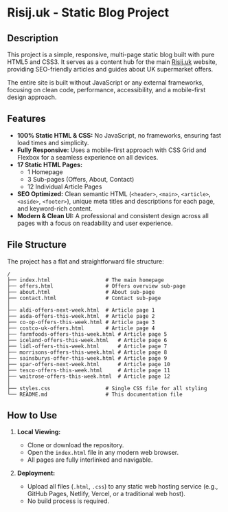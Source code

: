# Risij.uk - Static Blog Project

## Description

This project is a simple, responsive, multi-page static blog built with pure HTML5 and CSS3. It serves as a content hub for the main [Risij.uk](https://risij.uk) website, providing SEO-friendly articles and guides about UK supermarket offers.

The entire site is built without JavaScript or any external frameworks, focusing on clean code, performance, accessibility, and a mobile-first design approach.

## Features

- **100% Static HTML & CSS:** No JavaScript, no frameworks, ensuring fast load times and simplicity.
- **Fully Responsive:** Uses a mobile-first approach with CSS Grid and Flexbox for a seamless experience on all devices.
- **17 Static HTML Pages:**
    - 1 Homepage
    - 3 Sub-pages (Offers, About, Contact)
    - 12 Individual Article Pages
- **SEO Optimized:** Clean semantic HTML (`<header>`, `<main>`, `<article>`, `<aside>`, `<footer>`), unique meta titles and descriptions for each page, and keyword-rich content.
- **Modern & Clean UI:** A professional and consistent design across all pages with a focus on readability and user experience.

## File Structure

The project has a flat and straightforward file structure:

```
/
├── index.html                  # The main homepage
├── offers.html                 # Offers overview sub-page
├── about.html                  # About sub-page
├── contact.html                # Contact sub-page
│
├── aldi-offers-next-week.html  # Article page 1
├── asda-offers-this-week.html  # Article page 2
├── co-op-offers-this-week.html # Article page 3
├── costco-uk-offers.html       # Article page 4
├── farmfoods-offers-this-week.html # Article page 5
├── iceland-offers-this-week.html   # Article page 6
├── lidl-offers-this-week.html      # Article page 7
├── morrisons-offers-this-week.html # Article page 8
├── sainsburys-offer-this-week.html # Article page 9
├── spar-offers-next-week.html      # Article page 10
├── tesco-offers-this-week.html     # Article page 11
├── waitrose-offers-this-week.html  # Article page 12
│
├── styles.css                  # Single CSS file for all styling
└── README.md                   # This documentation file
```

## How to Use

1.  **Local Viewing:**
    - Clone or download the repository.
    - Open the `index.html` file in any modern web browser.
    - All pages are fully interlinked and navigable.

2.  **Deployment:**
    - Upload all files (`.html`, `.css`) to any static web hosting service (e.g., GitHub Pages, Netlify, Vercel, or a traditional web host).
    - No build process is required.
